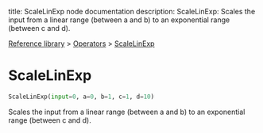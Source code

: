 title: ScaleLinExp node documentation
description: ScaleLinExp: Scales the input from a linear range (between a and b) to an exponential range (between c and d).

[Reference library](../../index.md) > [Operators](../index.md) > [ScaleLinExp](index.md)

# ScaleLinExp

```python
ScaleLinExp(input=0, a=0, b=1, c=1, d=10)
```

Scales the input from a linear range (between a and b) to an exponential range (between c and d).

